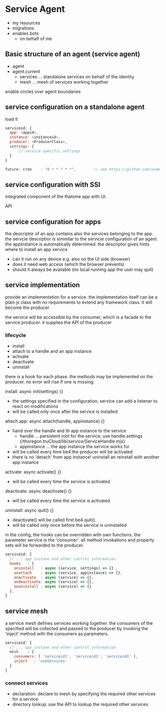 Service Agent
=============

- my resources
- migrations
- enables bots
    - on behalf of me


## Basic structure of an agent (service agent)

- agent
- agent.current
    - services          ... standalone services on behalf of the identity
    - mesh              ... mesh of services working together

enable circles over agent boundaries

## service configuration on a standalone agent

load it 

````javascript
serviceid: {
  app: <appid>,
  instance: <instanceid>,
  producer: <ProducerClass>,
  settings: {
      // service specific settings
  }
}

future: cron    : "0 * * ? * *",        // see https://github.com/node-cron/node-cron, https://www.freeformatter.com/cron-expression-generator-quartz.html
````

## service configuration with SSI

integrated component of the thatsme app with UI.

API 

## service configuration for apps

the descriptor of an app contains also the services belonging to the app.
the servcie descriptior is simmilar to the servicie configuration of an agent.
the appinstance is automatically determined.
the descriptor gives hints where to install an app service
- can it run on any device e.g. also on the UI side (browser)
- does it need web access (which the browser prevents)
- should it always be available (no local running app the user may quit) 

## service implementation

provide an implementation for a service. the implementation itself can be a plain js class with no requirements
to extend any framework class. it will become the producer.


the service will be accessible by the consumer, which is a facade to the service producer.
it supplies the API of the producer

### lifecycle

- install
- attach to a handle and an app instance
- activate
- deactivate
- uninstall

there is a hook for each phase. the methods may be implemented on the producer.
no error will rise if one is missing.

install:      async init(settings) {}   
- the settings specified in the configuration, service can add a listener to react on modifications
- will be called only once after the service is installed

attach app:   async attach(handle, appinstance) {}
- hand over the handle and th app instance to the service
  - handle      ... persistent root for the service. use handle.settings {/thoregon.truCloud/lib/service/ServiceHandle.mjs}
  - appinstance ... the app instance the service works for
- will be called every time be4 the producer will be activated
- there is no 'detach' from app instance! uninstall an reinstall with another app instance

activate:     async activate() {}
- will be called every time the service is activated

deactivate:     async deactivate() {}
- will be called every time the service is activated

uninstall:      async quit() {}
- deactivate() will be called first be4 quit()
- will be called only once before the service is uninstalled

in the config, the hooks can be overridden with own functions. 
the parameter service is the 'consumer'. all method invokations and property sets will be forwarded to the producer.

````javascript
serviceid: {
  // ... app instane and other control information
  hooks   : {
    oninstall   : async (service, settings) => {} ,
    onattach    : async (service, appinstance) => {},
    onactivate  : async (service) => {},
    ondeactivate: async (service) => {},
    onuninstall : async (service) => {}
  },
}
````

## service mesh

a service mesh defines services working together.
the consumers of the specified will be collected and
passed to the producer by invoking the 'inject' method with the consumers as parameters.

````javascript
serviceid: {
  // ... app instane and other control information
  mesh    : {
    consumers: [ 'serviceid1', 'serviceid1', 'serviceid1' ],
    inject   : 'useServices'
  }
}
````

### connect services 

- declaration: declare to mesh by specifying the required other services for a service
- directory lookup: use the API to lookup the required other services

